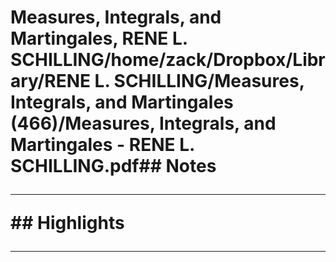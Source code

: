 # Measures, Integrals, and Martingales, RENE L. SCHILLING/home/zack/Dropbox/Library/RENE L. SCHILLING/Measures, Integrals, and Martingales (466)/Measures, Integrals, and Martingales - RENE L. SCHILLING.pdf## Notes<hr>## Highlights<hr>
